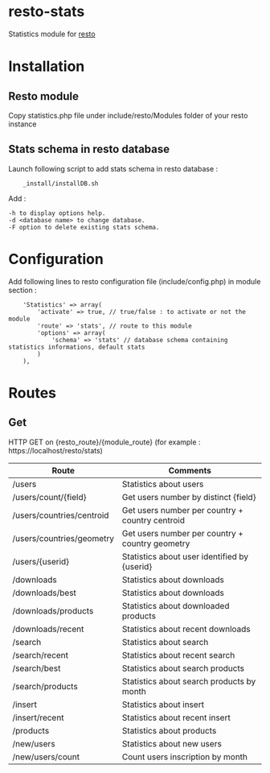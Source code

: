 # resto-stats

Statistics module for [resto](http://mapshup.com/resto/)

# Installation
## Resto module

Copy statistics.php file under include/resto/Modules folder of your resto instance

## Stats schema in resto database

Launch following script to add stats schema in resto database :

        _install/installDB.sh

Add :

    -h to display options help.
    -d <database name> to change database.
    -F option to delete existing stats schema.

# Configuration

Add following lines to resto configuration file (include/config.php) in module section :

        'Statistics' => array(
            'activate' => true, // true/false : to activate or not the module
            'route' => 'stats', // route to this module
            'options' => array(
                'schema' => 'stats' // database schema containing statistics informations, default stats
            )
        ),


# Routes
## Get

HTTP GET on {resto_route}/{module_route} (for example : https://localhost/resto/stats)

Route | Comments
----- | --------
/users | Statistics about users
/users/count/{field} | Get users number by distinct {field}
/users/countries/centroid | Get users number per country + country centroid
/users/countries/geometry | Get users number per country + country geometry
/users/{userid} | Statistics about user identified by {userid}
/downloads | Statistics about downloads
/downloads/best | Statistics about downloads
/downloads/products | Statistics about downloaded products
/downloads/recent | Statistics about recent downloads
/search | Statistics about search
/search/recent | Statistics about recent search
/search/best | Statistics about search products
/search/products | Statistics about search products by month
/insert | Statistics about insert
/insert/recent | Statistics about recent insert
/products | Statistics about products
/new/users | Statistics about new users
/new/users/count | Count users inscription by month